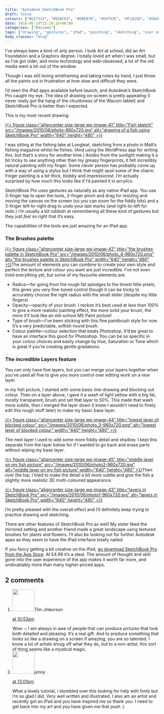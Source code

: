 ```yaml
---
title: "Autodesk SketchBook Pro"
draft: false
colours: ["#e17314", "#828C63", "#EBE870", "#54753C", "#F1A25D", "#36442c", "#EBE870"]
date: 2010-06-19T13:19:16+00:00
categories: ["Reviews"]
tags: ["drawing", "gestures", "iPad", "painting", "sketching", "user experience"]
body_classes: "blog"
---
```


I’ve always been a kind-of arty person. I took Art at school, did an Art Foundation and a Graphics degree. I totally loved art when I was small, but as I’ve got older, and more technology and web-obsessed, a lot of the old media went a bit out of the window.

Though I was still loving wireframing and taking notes by hand, I just threw all the paints out in frustration at how slow and difficult they were.

I’d seen the iPad apps available before launch, and Autodesk’s SketchBook Pro caught my eye. The idea of drawing on-screen is pretty appealing (I never really got the hang of the chunkiness of the Wacom tablet) and SketchBook Pro is better than I expected.

This is my most recent drawing:

[{{< figure class="aligncenter size-large wp-image-41" title="Fish sketch" src="/images/2010/06/photo-960x720.jpg" alt="drawing of a fish using SketchBook Pro" width="640" height="480" >}}](/images/2010/06/photo.jpg)

I was sitting at the fishing lake at Longleat, sketching from a photo in Matt’s fishing magazine whilst he fishes. (And using the WordPress app for writing this, but that’s a story for another time.) Asides from the sunlight making it a bit tricky to see anything other than my greasy fingerprints, it felt incredibly natural painting with my finger. Some clever person has probably come up with a way of using a stylus but I think that might spoil some of the charm. Finger painting is a bit thick, blobby and impressionist. I’m actually surprised by how much this looks like if I’d painted it in acrylics.

SketchBook Pro uses gestures as naturally as any native iPad app. You use 3-finger tap to open the tools, 2-finger pinch and drag for resizing and moving the canvas on the screen (so you can zoom for the fiddly bits) and a 3-finger left-to-right drag to undo your last marks (and right-to-left for redo.) I’m usually a bit rubbish at remembering all these kind of gestures but they just *feel so right* that it’s easy.

The capabilities of the tools are just amazing for an iPad app.

### The Brushes palette

[{{< figure class="aligncenter size-large wp-image-42" title="the brushes palette in SketchBook Pro" src="/images/2010/06/photo_4-960x720.png" alt="the brushes palette in SketchBook Pro" width="640" height="480" >}}](/images/2010/06/photo_4.png)The amount of elements you can combine to create your own style and perfect the texture and colour you want are just incredible. I’ve not even tried everything yet, but some of my favourite elements are:

* Radius—for going from the rough fat splodges to the tiniest little pixels, this gives you very fine-tuned control though it can be tricky to accurately choose the right radius with the small slider (despite my little fingers)
* Opacity—opacity of your brush. I reckon it’s best used at less than 100% to give a more realistic painting effect, the more solid your brush, the more it’ll look like an old-school MS Paint picture!
* Type of brush—I’ve been sticking with this fine paintbrush style for now. It’s a very predictable, softish round brush.
* Colour palette—colour selection that beats Photoshop. It’d be great to have an interface this good for Photoshop. You can be so specific in your colour choices and easily change by Hue, Saturation or Tone which is great if you’re creating gentle gradations.

### The incredible Layers feature

You can only have five layers, but you can merge your layers together when you’ve used all five to give you more control over editing work on a new layer.

In my fish picture, I started with some basic line-drawing and blocking out colour. Then on a layer above, I gave it a wash of light yellow with a big fat, mostly transparent, brush and set that layer to 50%. This made that wash more subtle, then I merged the layer down (I knew I wouldn’t need to finely edit this rough stuff later) to make my basic base layer.

[{{< figure class="aligncenter size-large wp-image-44" title="lowest layer of blocked colour" src="/images/2010/06/photo_3-960x720.png" alt="lowest layer of blocked colour" width="640" height="480" >}}](/images/2010/06/photo_3.png)

The next layer I used to add some more fiddly detail and shadow. I kept this separate from the layer below for if I wanted to go back and erase parts without wiping my base layer.

[{{< figure class="aligncenter size-large wp-image-45" title="middle layer on my fish picture" src="/images/2010/06/photo2-960x720.jpg" alt="middle layer on my fish picture" width="640" height="480" >}}](/images/2010/06/photo2.jpg)Then over the top, I tried to make the detail a bit more subtle and give the fish a slightly more realistic 3D multi-coloured appearance.

[{{< figure class="aligncenter size-large wp-image-43" title="layers in SketchBook Pro" src="/images/2010/06/photo1-960x720.jpg" alt="layers in SketchBook Pro" width="640" height="480" >}}](/images/2010/06/photo1.jpg)

I’m pretty pleased with the overall effect and I’ll definitely keep trying to practice drawing and sketching.

There are other features of SketchBook Pro as well! My sister liked the mirrored setting and another friend made a great landscape using textured brushes for plants and flowers. I’ll also be looking out for further Autodesk apps as they seem to have the iPad interface totally nailed.

If you fancy getting a bit creative on the iPad, [go download SketchBook Pro from the App Store](http://itunes.apple.com/us/app/sketchbook-pro/id364253478?mt=8 "SketchBook Pro on iTunes"). At £4.99 it’s a steal. The amount of thought and skill gone into the user experience of the app makes it worth far more, and undoubtably more than many higher-priced apps.

## 2 comments

<ol class="commentlist">
	<li class="comment even thread-even depth-1" id="li-comment-2">
			<div class="comment-author vcard">
			<img alt='' src='https://secure.gravatar.com/avatar/43a227fd13ab170ac3b530731104264b?s=72&amp;d=mm&amp;r=g' srcset='https://secure.gravatar.com/avatar/43a227fd13ab170ac3b530731104264b?s=144&amp;d=mm&amp;r=g 2x' class='avatar avatar-72 photo' height='72' width='72' /><cite class="fn">Tim Jinkerson</cite>
				<aside class="comment-meta commentmetadata"><p><a href="#comment-2"><time datetime="2010-06-21T10:53:54+00:00" pubdate class="published">
		 at <span class="hours">10:53am</span></time></a></p>
	</aside>
	</div>
	<div class="comment-entry">
		Wow –; I am always in awe of people that can produce pictures that look both detailed and pleasing. It’s a real gift. And to produce something that looks so like a drawing on a screen if amazing, you are so talented. I know a lot of artists shrug off what they do, but to a non-artist, this sort of thing seems like a mystical magic.
	</div>
</li>
	<li class="comment odd alt thread-odd thread-alt depth-1" id="li-comment-3">
			<div class="comment-author vcard">
			<img alt='' src='https://secure.gravatar.com/avatar/7c7e0094e768ba1b837e1d05304fc37b?s=72&amp;d=mm&amp;r=g' srcset='https://secure.gravatar.com/avatar/7c7e0094e768ba1b837e1d05304fc37b?s=144&amp;d=mm&amp;r=g 2x' class='avatar avatar-72 photo' height='72' width='72' /><cite class="fn">jenny</cite>
				<aside class="comment-meta commentmetadata"><p><a href="#comment-3"><time datetime="2012-03-12T13:01:13+00:00" pubdate class="published">
		 at <span class="hours">13:01pm</span></time></a></p>
	</aside>
	</div>
	<div class="comment-entry">
		What a lovely tutorial, i stumbled over this looking for help with fonts but i’m so glad I did.  Very well written and illustrated.  I also am an artist and recently got an iPad and you have inspired me so thank you.  I need to get back into my art and you have given me that push :)
	</div>
</li>
</ol>
